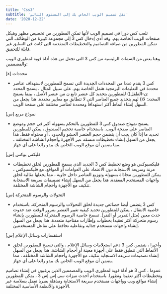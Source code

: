 ```yaml
---
title: 'Css3'
subtitle: 'نقل تصميم الويب الخاص بك إلى المستوى التالي'
date: '2020-12-22'
---
```


تلعب كس دورا في تصميم الويب لأنها تمكن المطورين من تخصيص مظهر وهيكل صفحات الويب الخاصة بهم. وقد أدى إدخال كس 3 إلى مجموعة كبيرة من الوظائف التي تمكن المطورين من صياغة التصاميم والتخطيطات المتقدمة التي كانت في السابق غير قابلة للتحقيق.

وهنا بعض من السمات الرئيسية من كس 3 التي تجعل من هذه أداة قوية لمطوري الويب والمصممين:

[x] محددات

-   كس 3 يقدم عددا من المحددات الجديدة التي تسمح للمطورين لاستهداف عناصر محددة في التعليمات البرمجية هتمل الخاصة بهم. على سبيل المثال ، يسمح المحدد :ن-الطفل() للمطورين بتحديد كل عنصر تابع ن من عنصر الأصل ، بينما يسمح المحدد: لا() لهم بتحديد جميع العناصر التي لا تتطابق مع معايير محددة. هذا يجعل من السهل إنشاء أنماط أكثر استهدافا ومحددة لعناصر مختلفة على صفحة الويب.

[س] نموذج مربع

-   يسمح نموذج صندوق كس 3 للمطورين بالتحكم بسهولة أكبر في حجم وموضع العناصر على صفحة الويب. باستخدام خاصية تحجيم الصندوق ، يمكن للمطورين تحديد ما إذا كان يجب أن يتضمن حجم العنصر الحشو والحدود ، أو محتواه فقط. هذا يجعل من السهل إنشاء تخطيطات متسقة عبر الأجهزة وأحجام الشاشة المختلفة ، مما يضمن أن موقع الويب الخاص بك يبدو رائعا على أي جهاز.

[س] فليكس بوكس

-   فليكسبوكس هو وضع تخطيط كس 3 الجديد الذي يسمح للمطورين لخلق تخطيطات مرنة وسريعة الاستجابة دون الاعتماد على العوامات أو المواقع. مع فليكسبوكس ، يمكن للمطورين محاذاة بسهولة وتوزيع العناصر داخل حاوية ، مما يجعلها مثالية لخلق واجهات المستخدم المعقدة. هذا يجعل من السهل إنشاء تصميمات سريعة الاستجابة تتكيف مع الأجهزة وأحجام الشاشة المختلفة.

[س] التحولات والرسوم المتحركة

-   كس 3 يتضمن أيضا خصائص جديدة لخلق التحولات والرسوم المتحركة. باستخدام خاصية الانتقال ، يمكن للمطورين تحديد كيفية تغيير العنصر بمرور الوقت عند حدوث حدث معين (مثل التمرير أو النقر). تسمح خاصية الرسوم المتحركة للمطورين بإنشاء رسوم متحركة أكثر تعقيدا بخطوات وإطارات مفتاحية متعددة. هذا يجعل من السهل إنشاء واجهات مستخدم جذابة وتفاعلية تحافظ على تفاعل المستخدمين.

[س] استفسارات وسائل الإعلام

-   وأخيرا ، يتضمن كس 3 دعم استعلامات وسائل الإعلام ، والتي تسمح للمطورين لخلق الأنماط التي تنطبق فقط على أجهزة معينة أو أحجام الشاشة. هذا يجعل من السهل إنشاء تصميمات سريعة الاستجابة تتكيف مع الأجهزة وأحجام الشاشة المختلفة ، مما يضمن أن موقع الويب الخاص بك يبدو رائعا على أي جهاز.

عموما ، كس 3 هو أداة قوية لمطوري الويب والمصممين الذين يرغبون في إنشاء تصاميم وتخطيطات أكثر تعقيدا وتطورا. باستخدام أحدث ميزات سي إس إس 3 ، يمكن للمطورين إنشاء مواقع ويب وواجهات مستخدم سريعة الاستجابة ومذهلة بصريا تعمل بسلاسة عبر الأجهزة والأنظمة الأساسية المختلفة.
